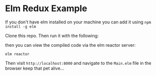 # Elm Redux Example

If you don't have elm installed on your machine you can add it using `npm install -g elm`

Clone this repo. Then run it with the following:

then you can view the compiled code via the elm reactor server:

```
elm reactor
```

Then visit `http://localhost:8000` and navigate to the `Main.elm` file in the browser keep that pet alive...